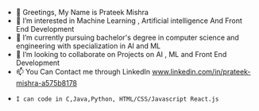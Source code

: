 - 👋 Greetings,  My Name is Prateek Mishra
- 👀 I’m interested in Machine Learning , Artificial intelligence And Front End Development 
- 🌱 I’m currently pursuing bachelor's degree in computer science and engineering with specialization in AI and ML
- 💞️ I’m looking to collaborate on Projects on AI , ML and Front End Development 
- 📫 You Can Contact me through LinkedIn www.linkedin.com/in/prateek-mishra-a575b8178
 -     I can code in C,Java,Python, HTML/CSS/Javascript React.js 
<!---
prateekmishra1700/prateekmishra1700 is a ✨ special ✨ repository because its `README.md` (this file) appears on your GitHub profile.
You can click the Preview link to take a look at your changes.
--->
